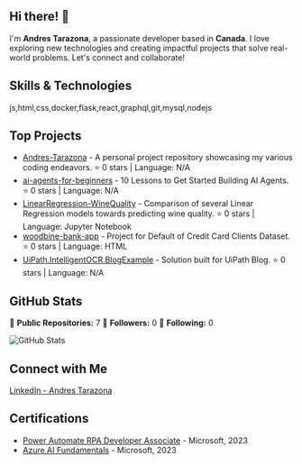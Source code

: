 ## Hi there! 👋

I'm **Andres Tarazona**, a passionate developer based in **Canada**. I love exploring new technologies and creating impactful projects that solve real-world problems. Let's connect and collaborate!

## Skills & Technologies

js,html,css,docker,flask,react,graphql,git,mysql,nodejs

## Top Projects

- [Andres-Tarazona](https://github.com/AndresTarazona10/Andres-Tarazona) - A personal project repository showcasing my various coding endeavors. ⭐️ 0 stars | Language: N/A
- [ai-agents-for-beginners](https://github.com/AndresTarazona10/ai-agents-for-beginners) - 10 Lessons to Get Started Building AI Agents. ⭐️ 0 stars | Language: N/A
- [LinearRegression-WineQuality](https://github.com/AndresTarazona10/LinearRegression-WineQuality) - Comparison of several Linear Regression models towards predicting wine quality. ⭐️ 0 stars | Language: Jupyter Notebook
- [woodbine-bank-app](https://github.com/AndresTarazona10/woodbine-bank-app) - Project for Default of Credit Card Clients Dataset. ⭐️ 0 stars | Language: HTML
- [UiPath.IntelligentOCR.BlogExample](https://github.com/AndresTarazona10/UiPath.IntelligentOCR.BlogExample) - Solution built for UiPath Blog. ⭐️ 0 stars | Language: N/A

## GitHub Stats

🎉 **Public Repositories:** 7
👥 **Followers:** 0
🔗 **Following:** 0

![GitHub Stats](https://github-readme-stats.vercel.app/api?username=AndresTarazona10&show_icons=true&theme=radical)

## Connect with Me

[LinkedIn - Andres Tarazona](https://www.linkedin.com/in/andres-tarazona-ai/)

## Certifications

- [Power Automate RPA Developer Associate](https://learn.microsoft.com/api/credentials/share/en-us/AndresTarazonaMora-9177/E6765C50165CA4A5?sharingId=3D0883E404A83BC0) - Microsoft, 2023
- [Azure AI Fundamentals](https://learn.microsoft.com/api/credentials/share/en-us/AndresTarazonaMora-9177/F8F3BC7DEB72CBC5?sharingId=3D0883E404A83BC0) - Microsoft, 2023
